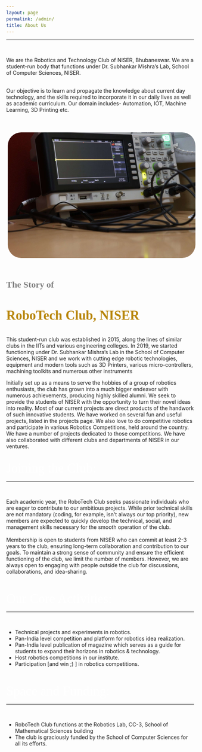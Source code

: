 ```yaml
---
layout: page
permalink: /admin/
title: About Us
---
```

<style>
  .adminheading {
    font-size: 35px; 
    color: white; 
    font-family: MyCustomFont;
  }
</style>
<hr>
<div class="veil">
<br>
<p> 
We are the Robotics and Technology Club of NISER, Bhubaneswar. We are a student-run body that functions under Dr. Subhankar Mishra’s Lab, School of Computer Sciences, NISER.


<br>
<br>

Our objective is to learn and propagate the knowledge about current day technology, and the skills required to incorporate it in our daily lives as well as academic curriculum. Our domain includes- Automation, IOT, Machine Learning, 3D Printing etc.
</p>

<br>
<br>

<img src="/images/About1.jpg" height="25%" width="100%" style="border: solid 4px white; border-radius: 40px 40px 40px 40px;">
<br>
<br>

<h4 style="font-size: 24px; color: grey; margin-bottom: 20px; font-family: MyCustomFont">The Story of</h4>

<h3 style="font-size: 35px; color: darkgoldenrod; font-family: MyCustomFont; font-weight: bolder;">RoboTech Club, NISER</h3>
<p style="font-weight: 600px;">This student-run club was established in 2015, along the lines of similar clubs in the IITs and various engineering colleges. In 2019, we started functioning under Dr. Subhankar Mishra’s Lab in the School of Computer Sciences, NISER and we work with cutting edge robotic technologies,  equipment and  modern tools such as 3D Printers, various micro-controllers, machining toolkits and numerous other instruments</p>
<p style="font-weight: 600px;">Initially set up as a means to serve the hobbies of a group of robotics enthusiasts, the club has grown into a much bigger endeavor with numerous achievements, producing highly skilled alumni. We seek to provide the students of NISER with the opportunity to turn their novel ideas into reality. Most of our current projects are direct products of the handwork of such innovative students. We have worked on several fun and useful projects, listed in the projects page. We also love to do competitive robotics and participate in various Robotics Competitions, held around the country. We have a number of projects dedicated to those competitions. We have also collaborated with different clubs and departments of NISER in our ventures.</p>
<br>
<span class="adminheading">Joining the Club:</span>
<hr>
<br>
<p>Each academic year, the RoboTech Club seeks passionate individuals who are eager to contribute to our ambitious projects. While prior technical skills are not mandatory (coding, for example, isn't always our top priority), new members are expected to quickly develop the technical, social, and management skills necessary for the smooth operation of the club.
<br>
<br>
Membership is open to students from NISER who can commit at least 2-3 years to the club, ensuring long-term collaboration and contribution to our goals. To maintain a strong sense of community and ensure the efficient functioning of the club, we limit the number of members. However, we are always open to engaging with people outside the club for discussions, collaborations, and idea-sharing.
</p>
<br>

<span class="adminheading">Our Core Activities:
</span>
<hr>
<br>
<p>
<ul>
<li>Technical projects and experiments in robotics.</li>
<li>Pan-India level competition and platform for robotics idea realization.</li>
<li>Pan-India level publication of magazine which serves as a guide for students to expand their horizons in robotics & technology.</li>
<li>Host robotics competitions in our institute.</li>
<li>Participation [and win ;) ] in robotics competitions.</li>
</ul>
</p>
<br>

<span class="adminheading">Space and Funding:
</span>
<hr>
<br>
<p>
<ul>
<li>RoboTech Club functions at the Robotics Lab, CC-3, School of Mathematical Sciences building</li>
<li>The club is graciously funded by the School of Computer Sciences for all its efforts.</li>
</ul>
</p>
<br>
